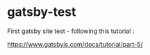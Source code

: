 # gatsby-test
First gatsby site test - following this tutorial :

https://www.gatsbyjs.com/docs/tutorial/part-5/
